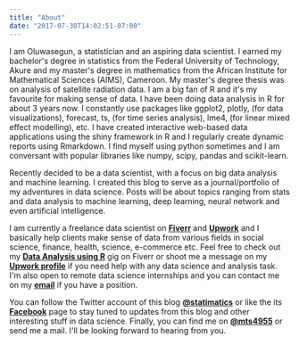 ```yaml
---
title: "About"
date: "2017-07-30T14:02:51-07:00"
---
```


I am Oluwasegun, a statistician and an aspiring data scientist. I earned my bachelor's degree in statistics from the Federal University of Technology, Akure and my master's degree in  mathematics from the African Institute for Mathematical Sciences (AIMS), Cameroon. My master's degree thesis was on analysis of satellite radiation data. I am a big fan of R and it's my favourite for making sense of data. I have been doing data analysis in R for about 3 years now.  I constantly use packages like ggplot2, plotly, (for data visualizations), forecast, ts, (for time series analysis), lme4, (for linear mixed effect modelling), etc. I have created  interactive web-based data applications using the shiny framework in R and I regularly create dynamic reports using Rmarkdown. I find myself using python sometimes and I am conversant with popular libraries like numpy, scipy, pandas and scikit-learn. 

Recently decided to be a data scientist, with a focus on big data analysis and machine learning. I created this blog to serve as a journal/portfolio of my adventures in data science. Posts will be about topics ranging from stats and data analysis to machine learning, deep learning, neural network and even artificial intelligence. 

I am currently a freelance data scientist on [**Fiverr**](https://www.fiverr.com/segunojo) and [**Upwork**](https://www.upwork.com/freelancers/~01c88a1d3bf29573d2) and I basically help clients make sense of data from various fields in social science, finance, health, science, e-commerce etc. Feel free to check out my [**Data Analysis using R**](https://www.fiverr.com/segunojo/do-any-data-analysis-work-using-r?funnel=1383b409-a7b5-4d53-ab41-c72a754f7b29) gig on Fiverr or shoot me a message on my [**Upwork profile**](https://www.upwork.com/freelancers/~01c88a1d3bf29573d2)  if you need help with any data science and analysis task.  I'm also open to remote data science internships and you can contact me on my [**email**](mailto:statimatician@gmail.com) if you have a position.

You can follow the Twitter account of this blog [**@statimatics**](https://twitter.com/statimatics) or like the its [**Facebook**](https://facebook.com/statimatics) page to stay tuned to updates from this blog and other interesting stuff in data science. Finally, you can find me on [**@mts4955**](https://twitter.com/mts4955) or send me a mail. I'll be looking forward to hearing from you.
